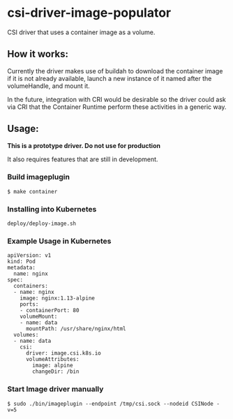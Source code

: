 # csi-driver-image-populator

CSI driver that uses a container image as a volume.

## How it works:

Currently the driver makes use of buildah to download the container image if it is not already available, launch a new instance of it named after the volumeHandle, and mount it.

In the future, integration with CRI would be desirable so the driver could ask via CRI that the Container Runtime perform these activities in a generic way.

## Usage:

**This is a prototype driver. Do not use for production**

It also requires features that are still in development.

### Build imageplugin

```
$ make container
```

### Installing into Kubernetes

```
deploy/deploy-image.sh
```

### Example Usage in Kubernetes

```
apiVersion: v1
kind: Pod
metadata:
  name: nginx
spec:
  containers:
  - name: nginx
    image: nginx:1.13-alpine
    ports:
    - containerPort: 80
    volumeMount:
    - name: data
      mountPath: /usr/share/nginx/html
  volumes:
  - name: data
    csi:
      driver: image.csi.k8s.io
      volumeAttributes:
        image: alpine
        changeDir: /bin
```

### Start Image driver manually

```
$ sudo ./bin/imageplugin --endpoint /tmp/csi.sock --nodeid CSINode -v=5
```
